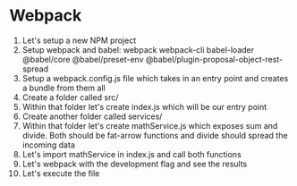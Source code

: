# Webpack

1. Let's setup a new NPM project
2. Setup webpack and babel: webpack webpack-cli babel-loader @babel/core @babel/preset-env @babel/plugin-proposal-object-rest-spread
3. Setup a webpack.config.js file which takes in an entry point and creates a bundle from them all
4. Create a folder called src/
5. Within that folder let's create index.js which will be our entry point
6. Create another folder called services/
7. Within that folder let's create mathService.js which exposes sum and divide. Both should be fat-arrow functions and divide should spread the incoming data
8. Let's import mathService in index.js and call both functions
9. Let's webpack with the development flag and see the results
10. Let's execute the file
